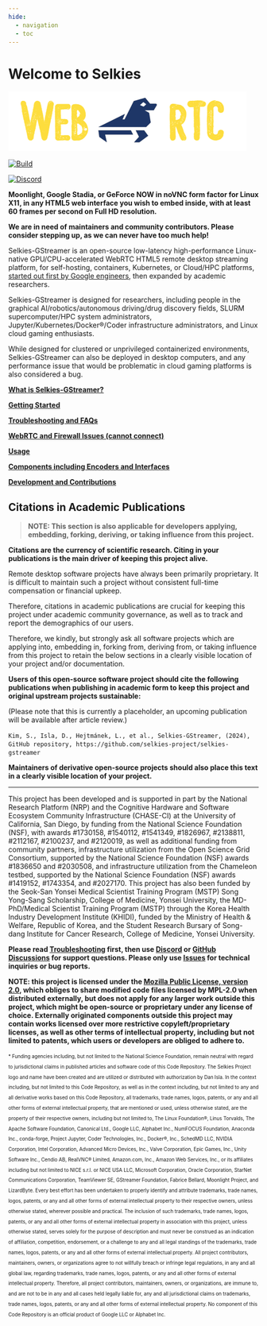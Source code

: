 ```yaml
---
hide:
  - navigation
  - toc
---
```

# Welcome to Selkies

![Selkies WebRTC](assets/logo/horizontal-480.png)

[![Build](https://github.com/selkies-project/selkies-gstreamer/actions/workflows/build_and_publish_all_images.yaml/badge.svg)](https://github.com/selkies-project/selkies-gstreamer/actions/workflows/build_and_publish_all_images.yaml)

[![Discord](https://img.shields.io/badge/dynamic/json?logo=discord&label=Discord%20Members&query=approximate_member_count&url=https%3A%2F%2Fdiscordapp.com%2Fapi%2Finvites%2FwDNGDeSW5F%3Fwith_counts%3Dtrue)](https://discord.gg/wDNGDeSW5F)

**Moonlight, Google Stadia, or GeForce NOW in noVNC form factor for Linux X11, in any HTML5 web interface you wish to embed inside, with at least 60 frames per second on Full HD resolution.**

**We are in need of maintainers and community contributors. Please consider stepping up, as we can never have too much help!**

Selkies-GStreamer is an open-source low-latency high-performance Linux-native GPU/CPU-accelerated WebRTC HTML5 remote desktop streaming platform, for self-hosting, containers, Kubernetes, or Cloud/HPC platforms, [started out first by Google engineers](https://web.archive.org/web/20210310083658/https://cloud.google.com/solutions/gpu-accelerated-streaming-using-webrtc), then expanded by academic researchers.

Selkies-GStreamer is designed for researchers, including people in the graphical AI/robotics/autonomous driving/drug discovery fields, SLURM supercomputer/HPC system administrators, Jupyter/Kubernetes/Docker®/Coder infrastructure administrators, and Linux cloud gaming enthusiasts.

While designed for clustered or unprivileged containerized environments, Selkies-GStreamer can also be deployed in desktop computers, and any performance issue that would be problematic in cloud gaming platforms is also considered a bug.

[**What is Selkies-GStreamer?**](design.md)

[**Getting Started**](start.md)

[**Troubleshooting and FAQs**](faq.md)

[**WebRTC and Firewall Issues (cannot connect)**](firewall.md)

[**Usage**](usage.md)

[**Components including Encoders and Interfaces**](component.md)

[**Development and Contributions**](development.md)

## Citations in Academic Publications

> **NOTE: This section is also applicable for developers applying, embedding, forking, deriving, or taking influence from this project.**

**Citations are the currency of scientific research. Citing in your publications is the main driver of keeping this project alive.**

Remote desktop software projects have always been primarily proprietary. It is difficult to maintain such a project without consistent full-time compensation or financial upkeep.

Therefore, citations in academic publications are crucial for keeping this project under academic community governance, as well as to track and report the demographics of our users.

Therefore, we kindly, but strongly ask all software projects which are applying into, embedding in, forking from, deriving from, or taking influence from this project to retain the below sections in a clearly visible location of your project and/or documentation.

**Users of this open-source software project should cite the following publications when publishing in academic form to keep this project and original upstream projects sustainable:**

(Please note that this is currently a placeholder, an upcoming publication will be available after article review.)

`Kim, S., Isla, D., Hejtmánek, L., et al., Selkies-GStreamer, (2024), GitHub repository, https://github.com/selkies-project/selkies-gstreamer`

**Maintainers of derivative open-source projects should also place this text in a clearly visible location of your project.**

---
This project has been developed and is supported in part by the National Research Platform (NRP) and the Cognitive Hardware and Software Ecosystem Community Infrastructure (CHASE-CI) at the University of California, San Diego, by funding from the National Science Foundation (NSF), with awards #1730158, #1540112, #1541349, #1826967, #2138811, #2112167, #2100237, and #2120019, as well as additional funding from community partners, infrastructure utilization from the Open Science Grid Consortium, supported by the National Science Foundation (NSF) awards #1836650 and #2030508, and infrastructure utilization from the Chameleon testbed, supported by the National Science Foundation (NSF) awards #1419152, #1743354, and #2027170. This project has also been funded by the Seok-San Yonsei Medical Scientist Training Program (MSTP) Song Yong-Sang Scholarship, College of Medicine, Yonsei University, the MD-PhD/Medical Scientist Training Program (MSTP) through the Korea Health Industry Development Institute (KHIDI), funded by the Ministry of Health & Welfare, Republic of Korea, and the Student Research Bursary of Song-dang Institute for Cancer Research, College of Medicine, Yonsei University.

**Please read [Troubleshooting](faq.md) first, then use [Discord](https://discord.gg/wDNGDeSW5F) or [GitHub Discussions](https://github.com/selkies-project/selkies-gstreamer/discussions) for support questions. Please only use [Issues](https://github.com/selkies-project/selkies-gstreamer/issues) for technical inquiries or bug reports.**

**NOTE: this project is licensed under the [Mozilla Public License, version 2.0](https://www.mozilla.org/en-US/MPL/2.0/FAQ/), which obliges to share modified code files licensed by MPL-2.0 when distributed externally, but does not apply for any larger work outside this project, which might be open-source or proprietary under any license of choice. Externally originated components outside this project may contain works licensed over more restrictive copyleft/proprietary licenses, as well as other terms of intellectual property, including but not limited to patents, which users or developers are obliged to adhere to.**

<sub><sup>\* Funding agencies including, but not limited to the National Science Foundation, remain neutral with regard to jurisdictional claims in published articles and software code of this Code Repository. The Selkies Project logo and name have been created and are utilized or distributed with authorization by Dan Isla. In the context including, but not limited to this Code Repository, as well as in the context including, but not limited to any and all derivative works based on this Code Repository, all trademarks, trade names, logos, patents, or any and all other forms of external intellectual property, that are mentioned or used, unless otherwise stated, are the property of their respective owners, including but not limited to, The Linux Foundation®, Linus Torvalds, The Apache Software Foundation, Canonical Ltd., Google LLC, Alphabet Inc., NumFOCUS Foundation, Anaconda Inc., conda-forge, Project Jupyter, Coder Technologies, Inc., Docker®, Inc., SchedMD LLC, NVIDIA Corporation, Intel Corporation, Advanced Micro Devices, Inc., Valve Corporation, Epic Games, Inc., Unity Software Inc., Cendio AB, RealVNC® Limited, Amazon.com, Inc., Amazon Web Services, Inc., or its affiliates including but not limited to NICE s.r.l. or NICE USA LLC, Microsoft Corporation, Oracle Corporation, StarNet Communications Corporation, TeamViewer SE, GStreamer Foundation, Fabrice Bellard, Moonlight Project, and LizardByte. Every best effort has been undertaken to properly identify and attribute trademarks, trade names, logos, patents, or any and all other forms of external intellectual property to their respective owners, unless otherwise stated, wherever possible and practical. The inclusion of such trademarks, trade names, logos, patents, or any and all other forms of external intellectual property in association with this project, unless otherwise stated, serves solely for the purpose of description and must never be construed as an indication of affiliation, competition, endorsement, or a challenge to any and all legal standings of the trademarks, trade names, logos, patents, or any and all other forms of external intellectual property. All project contributors, maintainers, owners, or organizations agree to not willfully breach or infringe legal regulations, in any and all global law, regarding trademarks, trade names, logos, patents, or any and all other forms of external intellectual property. Therefore, all project contributors, maintainers, owners, or organizations, are immune to, and are not to be in any and all cases held legally liable for, any and all jurisdictional claims on trademarks, trade names, logos, patents, or any and all other forms of external intellectual property. No component of this Code Repository is an official product of Google LLC or Alphabet Inc.</sup></sub>